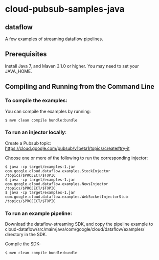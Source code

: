 # cloud-pubsub-samples-java

## dataflow

A few examples of streaming dataflow pipelines.


## Prerequisites

Install Java 7, and Maven 3.1.0 or higher. You may need to set your
JAVA_HOME.

## Compiling and Running from the Command Line

### To compile the examples:

You can compile the examples by running:

```
$ mvn clean compile bundle:bundle
```

### To run an injector locally:

Create a Pubsub topic:
https://cloud.google.com/pubsub/v1beta1/topics/create#try-it

Choose one or more of the following to run the corresponding injector:

```
$ java -cp target/examples-1.jar com.google.cloud.dataflow.examples.StockInjector /topics/$PROJECT/$TOPIC
$ java -cp target/examples-1.jar com.google.cloud.dataflow.examples.NewsInjector /topics/$PROJECT/$TOPIC
$ java -cp target/examples-1.jar com.google.cloud.dataflow.examples.WebSocketInjectorStub /topics/$PROJECT/$TOPIC

```


### To run an example pipeline:

Download the dataflow-streaming SDK, and copy the pipeline example to
cloud-dataflow/src/main/java/com/google/cloud/dataflow/examples/ directory in the SDK.

Compile the SDK:

```
$ mvn clean compile bundle:bundle
```


